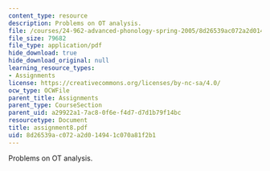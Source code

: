```yaml
---
content_type: resource
description: Problems on OT analysis.
file: /courses/24-962-advanced-phonology-spring-2005/8d26539ac072a2d014941c070a81f2b1_assignment8.pdf
file_size: 79682
file_type: application/pdf
hide_download: true
hide_download_original: null
learning_resource_types:
- Assignments
license: https://creativecommons.org/licenses/by-nc-sa/4.0/
ocw_type: OCWFile
parent_title: Assignments
parent_type: CourseSection
parent_uid: a29922a1-7ac8-0f6e-f4d7-d7d1b79f14bc
resourcetype: Document
title: assignment8.pdf
uid: 8d26539a-c072-a2d0-1494-1c070a81f2b1
---
```

Problems on OT analysis.